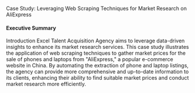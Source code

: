 Case Study: Leveraging Web Scraping Techniques for Market Research on AliExpress

#### Executive Summary
Introduction
Excel Talent Acquisition Agency aims to leverage data-driven insights to enhance its market research 
services. This case study illustrates the application of web scraping techniques to gather market prices
for the sale of phones and laptops from "AliExpress," a popular e-commerce website in China.
By automating the extraction of phone and laptop listings, the agency can provide more comprehensive and up-to-date information to its clients,
enhancing their ability to find suitable market prices and conduct market research more efficiently.
